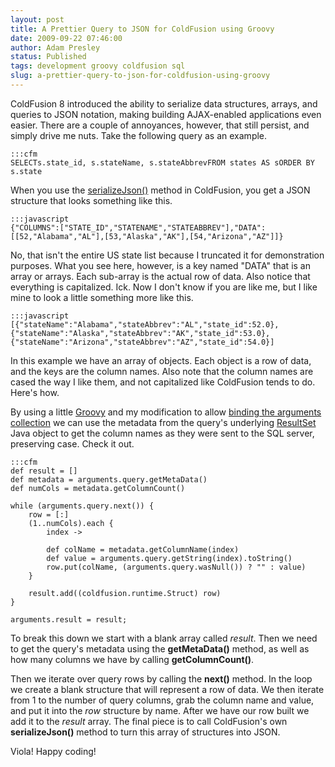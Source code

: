 ```yaml
---
layout: post
title: A Prettier Query to JSON for ColdFusion using Groovy
date: 2009-09-22 07:46:00
author: Adam Presley
status: Published
tags: development groovy coldfusion sql
slug: a-prettier-query-to-json-for-coldfusion-using-groovy
---
```


ColdFusion 8 introduced the ability to serialize data structures,
arrays, and queries to JSON notation, making building AJAX-enabled
applications even easier. There are a couple of annoyances, however,
that still persist, and simply drive me nuts. Take the following query
as an example.  
  
	:::cfm
	SELECTs.state_id, s.stateName, s.stateAbbrevFROM states AS sORDER BY s.state

When you use the [serializeJson()](http://livedocs.adobe.com/coldfusion/8/htmldocs/functions_s_03.html) method in ColdFusion, you get a
JSON structure that looks something like this.  
  
	:::javascript
	{"COLUMNS":["STATE_ID","STATENAME","STATEABBREV"],"DATA":[[52,"Alabama","AL"],[53,"Alaska","AK"],[54,"Arizona","AZ"]]}
  
No, that isn't the entire US state list because I truncated it for
demonstration purposes. What you see here, however, is a key named
"DATA" that is an array or arrays. Each sub-array is the actual row of
data. Also notice that everything is capitalized. Ick. Now I don't know
if you are like me, but I like mine to look a little something more like
this.  
  
	:::javascript
	[{"stateName":"Alabama","stateAbbrev":"AL","state_id":52.0},{"stateName":"Alaska","stateAbbrev":"AK","state_id":53.0},{"stateName":"Arizona","stateAbbrev":"AZ","state_id":54.0}]
  
In this example we have an array of objects. Each object is a row of
data, and the keys are the column names. Also note that the column names
are cased the way I like them, and not capitalized like ColdFusion tends
to do. Here's how.  
  
By using a little [Groovy](http://groovy.codehaus.org/) and my modification to allow [binding the
arguments collection](|filename|/cfgroovy2-and-arguments-scope-in-functions) we can use the metadata from the query's
underlying [ResultSet](http://java.sun.com/j2se/1.5.0/docs/api/java/sql/ResultSet.html) Java object to get the column names as they
were sent to the SQL server, preserving case. Check it out.  
  
	:::cfm
	def result = []
	def metadata = arguments.query.getMetaData()
	def numCols = metadata.getColumnCount()

	while (arguments.query.next()) {
		row = [:]
		(1..numCols).each {
			index ->

			def colName = metadata.getColumnName(index)
			def value = arguments.query.getString(index).toString()
			row.put(colName, (arguments.query.wasNull()) ? "" : value)
		}

		result.add((coldfusion.runtime.Struct) row)
	}

	arguments.result = result;
  
To break this down we start with a blank array called *result*. Then we
need to get the query's metadata using the **getMetaData()** method, as
well as how many columns we have by calling **getColumnCount()**.  
  
Then we iterate over query rows by calling the **next()** method. In the
loop we create a blank structure that will represent a row of data. We
then iterate from 1 to the number of query columns, grab the column name
and value, and put it into the *row* structure by name. After we have
our row built we add it to the *result* array. The final piece is to
call ColdFusion's own **serializeJson()** method to turn this array of
structures into JSON.  
  
Viola! Happy coding!
